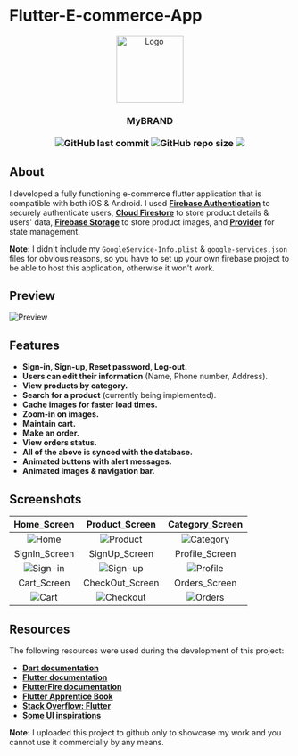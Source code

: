 # Flutter-E-commerce-App
<p align="center">
<img src="https://user-images.githubusercontent.com/32794378/141204109-bb23af7a-9f26-411b-ba15-e7550a9218ae.png" alt="Logo" width="120">
</p>
<h3 align="center">MyBRAND<br><br>
<img alt="GitHub last commit" src="https://img.shields.io/github/last-commit/ISL270/Flutter-E-commerce-App">
<img alt="GitHub repo size" src="https://img.shields.io/github/repo-size/ISL270/Flutter-E-commerce-App">
<img src="https://visitor-badge.glitch.me/badge?page_id=ISL270.Flutter-E-commerce-App&right_color=red&left_text=visitors" /></h3>

## About
I developed a fully functioning e-commerce flutter application that is compatible with both iOS & Android. I used [**Firebase Authentication**](https://firebase.google.com/products/auth) to securely authenticate users, [**Cloud Firestore**](https://firebase.google.com/products/firestore) to store product details & users' data, [**Firebase Storage**](https://firebase.google.com/products/storage) to store product images, and [**Provider**](https://pub.dev/packages/provider) for state management.

**Note:** I didn't include my `GoogleService-Info.plist` & `google-services.json` files for obvious reasons, so you have to set up your own firebase project to be able to host this application, otherwise it won't work.

## Preview
![Preview](/gifDemo.gif)

## Features
- **Sign-in, Sign-up, Reset password, Log-out.**
- **Users can edit their information** (Name, Phone number, Address).
- **View products by category.**
- **Search for a product** (currently being implemented).
- **Cache images for faster load times.**
- **Zoom-in on images.**
- **Maintain cart.**
- **Make an order.**
- **View orders status.**
- **All of the above is synced with the database.**
- **Animated buttons with alert messages.**
- **Animated images & navigation bar.**

## Screenshots
| Home_Screen | Product_Screen | Category_Screen |
| :---: | :---: | :---:|
| ![Home](https://user-images.githubusercontent.com/32794378/141525691-e93a3856-3438-4eb4-af4f-2a99a0138d26.png) | ![Product](https://user-images.githubusercontent.com/32794378/141521230-4112a4c4-f4c1-42b8-b4d4-05bf6eb61016.png) | ![Category](https://user-images.githubusercontent.com/32794378/141521319-a3c85d06-f9e5-49f1-b0b0-31d905717a73.png) |
| SignIn_Screen | SignUp_Screen | Profile_Screen |
| ![Sign-in](https://user-images.githubusercontent.com/32794378/141522895-47275cb5-0ea8-4195-afe6-c38a49e8ba81.png) | ![Sign-up](https://user-images.githubusercontent.com/32794378/141522926-7047c432-fe55-452d-a2f1-2e78d376de1d.png) | ![Profile](https://user-images.githubusercontent.com/32794378/141523046-14edc430-2cfb-4569-bd1b-e0b674248d2d.png) |
| Cart_Screen | CheckOut_Screen | Orders_Screen |
| ![Cart](https://user-images.githubusercontent.com/32794378/141523345-286e79b0-43a8-4555-a371-d4eb1b4b0a6a.png) | ![Checkout](https://user-images.githubusercontent.com/32794378/141523381-f9ebb661-1b55-42f6-a91e-b5bcc4fec540.png) | ![Orders](https://user-images.githubusercontent.com/32794378/141523430-a086dd42-040e-4908-ba62-e7499a194471.png) |

## Resources
The following resources were used during the development of this project:
- [**Dart documentation**](https://dart.dev/guides)
- [**Flutter documentation**](https://flutter.dev/docs)
- [**FlutterFire documentation**](https://firebase.flutter.dev/docs/overview)
- [**Flutter Apprentice Book**](https://www.raywenderlich.com/books/flutter-apprentice/v2.0)
- [**Stack Overflow: Flutter**](https://stackoverflow.com/questions/tagged/flutter)
- [**Some UI inspirations**](https://github.com/abuanwar072/E-commerce-Complete-Flutter-UI)

**Note:** I uploaded this project to github only to showcase my work and you cannot use it commercially by any means.

